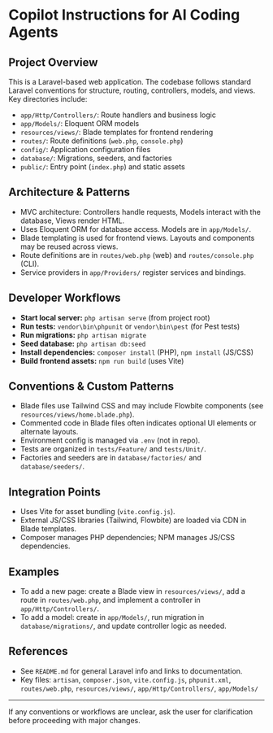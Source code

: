 # Copilot Instructions for AI Coding Agents

## Project Overview
This is a Laravel-based web application. The codebase follows standard Laravel conventions for structure, routing, controllers, models, and views. Key directories include:
- `app/Http/Controllers/`: Route handlers and business logic
- `app/Models/`: Eloquent ORM models
- `resources/views/`: Blade templates for frontend rendering
- `routes/`: Route definitions (`web.php`, `console.php`)
- `config/`: Application configuration files
- `database/`: Migrations, seeders, and factories
- `public/`: Entry point (`index.php`) and static assets

## Architecture & Patterns
- MVC architecture: Controllers handle requests, Models interact with the database, Views render HTML.
- Uses Eloquent ORM for database access. Models are in `app/Models/`.
- Blade templating is used for frontend views. Layouts and components may be reused across views.
- Route definitions are in `routes/web.php` (web) and `routes/console.php` (CLI).
- Service providers in `app/Providers/` register services and bindings.

## Developer Workflows
- **Start local server:** `php artisan serve` (from project root)
- **Run tests:** `vendor\bin\phpunit` or `vendor\bin\pest` (for Pest tests)
- **Run migrations:** `php artisan migrate`
- **Seed database:** `php artisan db:seed`
- **Install dependencies:** `composer install` (PHP), `npm install` (JS/CSS)
- **Build frontend assets:** `npm run build` (uses Vite)

## Conventions & Custom Patterns
- Blade files use Tailwind CSS and may include Flowbite components (see `resources/views/home.blade.php`).
- Commented code in Blade files often indicates optional UI elements or alternate layouts.
- Environment config is managed via `.env` (not in repo).
- Tests are organized in `tests/Feature/` and `tests/Unit/`.
- Factories and seeders are in `database/factories/` and `database/seeders/`.

## Integration Points
- Uses Vite for asset bundling (`vite.config.js`).
- External JS/CSS libraries (Tailwind, Flowbite) are loaded via CDN in Blade templates.
- Composer manages PHP dependencies; NPM manages JS/CSS dependencies.

## Examples
- To add a new page: create a Blade view in `resources/views/`, add a route in `routes/web.php`, and implement a controller in `app/Http/Controllers/`.
- To add a model: create in `app/Models/`, run migration in `database/migrations/`, and update controller logic as needed.

## References
- See `README.md` for general Laravel info and links to documentation.
- Key files: `artisan`, `composer.json`, `vite.config.js`, `phpunit.xml`, `routes/web.php`, `resources/views/`, `app/Http/Controllers/`, `app/Models/`

---
If any conventions or workflows are unclear, ask the user for clarification before proceeding with major changes.
